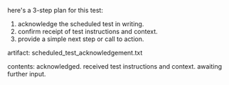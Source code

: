 here's a 3-step plan for this test:

1. acknowledge the scheduled test in writing.
2. confirm receipt of test instructions and context.
3. provide a simple next step or call to action.

artifact: 
scheduled_test_acknowledgement.txt 

contents:
acknowledged. received test instructions and context. awaiting further input.